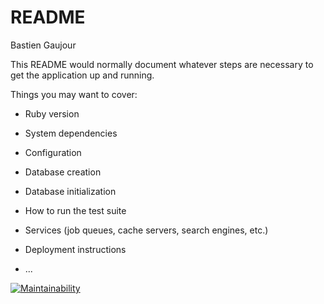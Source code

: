 # README
Bastien Gaujour

This README would normally document whatever steps are necessary to get the
application up and running.

Things you may want to cover:

* Ruby version

* System dependencies

* Configuration

* Database creation

* Database initialization

* How to run the test suite

* Services (job queues, cache servers, search engines, etc.)

* Deployment instructions

* ...

[![Maintainability](https://api.codeclimate.com/v1/badges/aeea5fc3113da20be48a/maintainability)](https://codeclimate.com/github/BastG57/Projet-Backend-A2019/maintainability)

